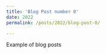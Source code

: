 ```yaml
---
title: 'Blog Post number 0'
date: 2022
permalink: /posts/2022/blog-post-0/

---
```


Example of blog posts

